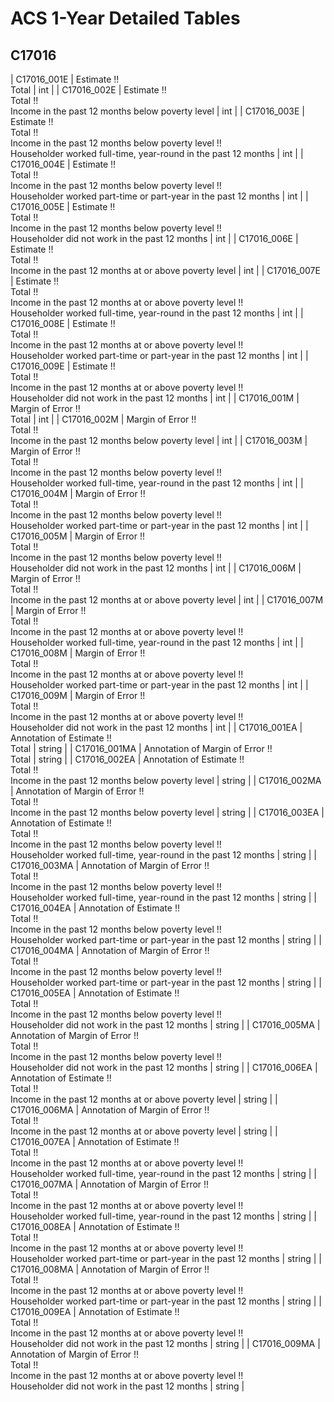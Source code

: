 # ACS 1-Year Detailed Tables

## C17016

| C17016_001E | Estimate !!<br>Total | int |
| C17016_002E | Estimate !!<br>Total !!<br>Income in the past 12 months below poverty level | int |
| C17016_003E | Estimate !!<br>Total !!<br>Income in the past 12 months below poverty level !!<br>Householder worked full-time, year-round in the past 12 months | int |
| C17016_004E | Estimate !!<br>Total !!<br>Income in the past 12 months below poverty level !!<br>Householder worked part-time or part-year in the past 12 months | int |
| C17016_005E | Estimate !!<br>Total !!<br>Income in the past 12 months below poverty level !!<br>Householder did not work in the past 12 months | int |
| C17016_006E | Estimate !!<br>Total !!<br>Income in the past 12 months at or above poverty level | int |
| C17016_007E | Estimate !!<br>Total !!<br>Income in the past 12 months at or above poverty level !!<br>Householder worked full-time, year-round in the past 12 months | int |
| C17016_008E | Estimate !!<br>Total !!<br>Income in the past 12 months at or above poverty level !!<br>Householder worked part-time or part-year in the past 12 months | int |
| C17016_009E | Estimate !!<br>Total !!<br>Income in the past 12 months at or above poverty level !!<br>Householder did not work in the past 12 months | int |
| C17016_001M | Margin of Error !!<br>Total | int |
| C17016_002M | Margin of Error !!<br>Total !!<br>Income in the past 12 months below poverty level | int |
| C17016_003M | Margin of Error !!<br>Total !!<br>Income in the past 12 months below poverty level !!<br>Householder worked full-time, year-round in the past 12 months | int |
| C17016_004M | Margin of Error !!<br>Total !!<br>Income in the past 12 months below poverty level !!<br>Householder worked part-time or part-year in the past 12 months | int |
| C17016_005M | Margin of Error !!<br>Total !!<br>Income in the past 12 months below poverty level !!<br>Householder did not work in the past 12 months | int |
| C17016_006M | Margin of Error !!<br>Total !!<br>Income in the past 12 months at or above poverty level | int |
| C17016_007M | Margin of Error !!<br>Total !!<br>Income in the past 12 months at or above poverty level !!<br>Householder worked full-time, year-round in the past 12 months | int |
| C17016_008M | Margin of Error !!<br>Total !!<br>Income in the past 12 months at or above poverty level !!<br>Householder worked part-time or part-year in the past 12 months | int |
| C17016_009M | Margin of Error !!<br>Total !!<br>Income in the past 12 months at or above poverty level !!<br>Householder did not work in the past 12 months | int |
| C17016_001EA | Annotation of Estimate !!<br>Total | string |
| C17016_001MA | Annotation of Margin of Error !!<br>Total | string |
| C17016_002EA | Annotation of Estimate !!<br>Total !!<br>Income in the past 12 months below poverty level | string |
| C17016_002MA | Annotation of Margin of Error !!<br>Total !!<br>Income in the past 12 months below poverty level | string |
| C17016_003EA | Annotation of Estimate !!<br>Total !!<br>Income in the past 12 months below poverty level !!<br>Householder worked full-time, year-round in the past 12 months | string |
| C17016_003MA | Annotation of Margin of Error !!<br>Total !!<br>Income in the past 12 months below poverty level !!<br>Householder worked full-time, year-round in the past 12 months | string |
| C17016_004EA | Annotation of Estimate !!<br>Total !!<br>Income in the past 12 months below poverty level !!<br>Householder worked part-time or part-year in the past 12 months | string |
| C17016_004MA | Annotation of Margin of Error !!<br>Total !!<br>Income in the past 12 months below poverty level !!<br>Householder worked part-time or part-year in the past 12 months | string |
| C17016_005EA | Annotation of Estimate !!<br>Total !!<br>Income in the past 12 months below poverty level !!<br>Householder did not work in the past 12 months | string |
| C17016_005MA | Annotation of Margin of Error !!<br>Total !!<br>Income in the past 12 months below poverty level !!<br>Householder did not work in the past 12 months | string |
| C17016_006EA | Annotation of Estimate !!<br>Total !!<br>Income in the past 12 months at or above poverty level | string |
| C17016_006MA | Annotation of Margin of Error !!<br>Total !!<br>Income in the past 12 months at or above poverty level | string |
| C17016_007EA | Annotation of Estimate !!<br>Total !!<br>Income in the past 12 months at or above poverty level !!<br>Householder worked full-time, year-round in the past 12 months | string |
| C17016_007MA | Annotation of Margin of Error !!<br>Total !!<br>Income in the past 12 months at or above poverty level !!<br>Householder worked full-time, year-round in the past 12 months | string |
| C17016_008EA | Annotation of Estimate !!<br>Total !!<br>Income in the past 12 months at or above poverty level !!<br>Householder worked part-time or part-year in the past 12 months | string |
| C17016_008MA | Annotation of Margin of Error !!<br>Total !!<br>Income in the past 12 months at or above poverty level !!<br>Householder worked part-time or part-year in the past 12 months | string |
| C17016_009EA | Annotation of Estimate !!<br>Total !!<br>Income in the past 12 months at or above poverty level !!<br>Householder did not work in the past 12 months | string |
| C17016_009MA | Annotation of Margin of Error !!<br>Total !!<br>Income in the past 12 months at or above poverty level !!<br>Householder did not work in the past 12 months | string |

